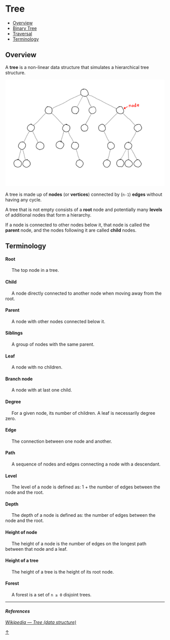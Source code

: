 # Tree

- [Overview](#overview)
- [Binary Tree](binary-tree)
- [Traversal](binary-tree/tree-traversal)
- [Terminology](#terminology)

## Overview
A **tree** is a non-linear data structure that simulates a hierarchical tree structure.

<img src="../../../assets/k-ary_tree.svg" width="600" />

A tree is made up of **nodes** (or **vertices**) connected by (`n-1`) **edges** without having any cycle.

A tree that is not empty consists of a **root** node and potentially many **levels** of additional nodes that form a hierarchy.

If a node is connected to other nodes below it, that node is called the **parent** node, and the nodes following it are called **child** nodes.

## Terminology

#### Root
<img width="20px" />The top node in a tree.

#### Child
<img width="20px" />A node directly connected to another node when moving away from the root.

#### Parent
<img width="20px" />A node with other nodes connected below it.

#### Siblings
<img width="20px" />A group of nodes with the same parent.

#### Leaf
<img width="20px" />A node with no children.

#### Branch node
<img width="20px" />A node with at last one child.

#### Degree
<img width="20px" />For a given node, its number of children. A leaf is necessarily degree zero.

#### Edge
<img width="20px" />The connection between one node and another.

#### Path
<img width="20px" />A sequence of nodes and edges connecting a node with a descendant.

#### Level
<img width="20px" />The level of a node is defined as: 1 + the number of edges between the node and the root.

#### Depth
<img width="20px" />The depth of a node is defined as: the number of edges between the node and the root.

#### Height of node
<img width="20px" />The height of a node is the number of edges on the longest path between that node and a leaf.

#### Height of a tree
<img width="20px" />The height of a tree is the height of its root node.

#### Forest
<img width="20px" />A forest is a set of `n ≥ 0` disjoint trees.

<hr>

#### _References_

_[Wikipedia — Tree (data structure)](https://en.wikipedia.org/wiki/Tree_(data_structure))_

[↑](#contents)